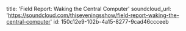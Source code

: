 title: 'Field Report: Waking the Central Computer'
soundcloud_url: 'https://soundcloud.com/thiseveningsshow/field-report-waking-the-central-computer'
id: 150c12e9-102b-4a15-8277-9cad46ccceeb
